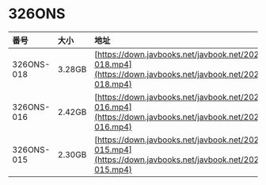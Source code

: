 # 326ONS

| 番号 | 大小 | 地址 |
| :--- | :--- | :--- |
| 326ONS-018 | 3.28GB | [https://down.javbooks.net/javbook.net/2020/06/20/326ONS-018.mp4](https://down.javbooks.net/javbook.net/2020/06/20/326ONS-018.mp4) |
| 326ONS-016 | 2.42GB | [https://down.javbooks.net/javbook.net/2020/06/20/326ONS-016.mp4](https://down.javbooks.net/javbook.net/2020/06/20/326ONS-016.mp4) |
| 326ONS-015 | 2.30GB | [https://down.javbooks.net/javbook.net/2020/06/28/326ONS-015.mp4](https://down.javbooks.net/javbook.net/2020/06/28/326ONS-015.mp4) |



